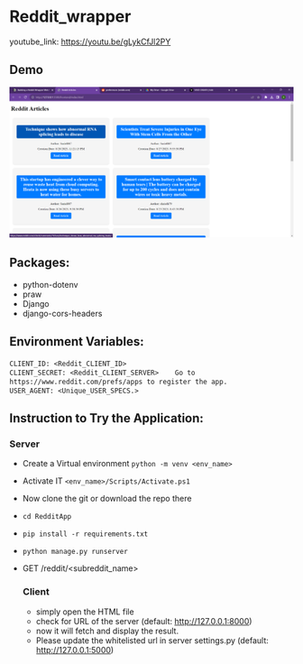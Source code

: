 # Reddit_wrapper

youtube_link: https://youtu.be/gLykCfJl2PY

## Demo
  ![Demo](https://github.com/rajnsunny/Reddit_wrapper/blob/main/Screenshot%202023-08-29%20004036.png)
## Packages:
- python-dotenv
- praw
- Django
- django-cors-headers

## Environment Variables:
```
CLIENT_ID: <Reddit_CLIENT_ID>
CLIENT_SECRET: <Reddit_CLIENT_SERVER>    Go to https://www.reddit.com/prefs/apps to register the app.
USER_AGENT: <Unique_USER_SPECS.>
```

## Instruction to Try the Application:
  ### Server
  - Create a Virtual environment `python -m venv <env_name>`
  - Activate IT `<env_name>/Scripts/Activate.ps1`
  - Now clone the git or download the repo there
  - `cd RedditApp`
  - `pip install -r requirements.txt`   
  - `python manage.py runserver`
  - GET /reddit/<subreddit_name>


    ### Client
    - simply open the HTML file 
    - check for URL of the server (default: http://127.0.0.1:8000)
    - now it will fetch and display the result.
    - Please update the whitelisted url in server settings.py (default: http://127.0.0.1:5000)
